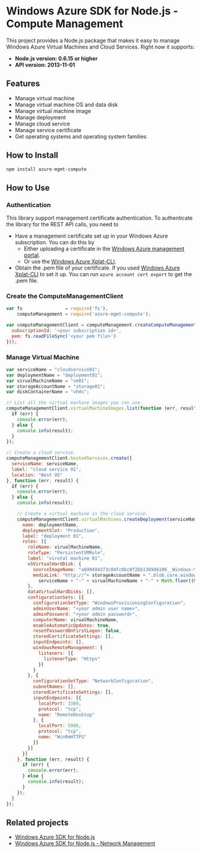 # Windows Azure SDK for Node.js - Compute Management

This project provides a Node.js package that makes it easy to manage Windows Azure Virtual Machines and Cloud Services. Right now it supports:
- **Node.js version: 0.6.15 or higher**
- **API version: 2013-11-01**

## Features

- Manage virtual machine
- Manage virtual machine OS and data disk
- Manage virtual machine image
- Manage deployment
- Manage cloud service
- Manage service certificate
- Get operating systems and operating system families

## How to Install

```bash
npm install azure-mgmt-compute
```

## How to Use

### Authentication

This library support management certificate authentication. To authenticate the library for the REST API calls, you need to
* Have a management certificate set up in your Windows Azure subscription. You can do this by
  * Either uploading a certificate in the [Windows Azure management portal](https://manage.windowsazure.com).
  * Or use the [Windows Azure Xplat-CLI](https://github.com/WindowsAzure/azure-sdk-tools-xplat).
* Obtain the .pem file of your certificate. If you used [Windows Azure Xplat-CLI](https://github.com/WindowsAzure/azure-sdk-tools-xplat) to set it up. You can run ``azure account cert export`` to get the .pem file.

### Create the ComputeManagementClient

```javascript
var fs                = require('fs'),
    computeManagement = require('azure-mgmt-compute');

var computeManagementClient = computeManagement.createComputeManagementClient(computeManagement.createCertificateCloudCredentials({
  subscriptionId: '<your subscription id>',
  pem: fs.readFileSync('<your pem file>')
}));
``` 

### Manage Virtual Machine

```javascript
var serviceName = "cloudservice01";
var deploymentName = "deployment01";
var virualMachineName = "vm01";
var storageAccountName = "storage01";
var diskContainerName = "vhds";

// List all the virtual machine images you can use.
computeManagementClient.virtualMachineImages.list(function (err, result) {
  if (err) {
    console.error(err);
  } else {
    console.info(result);
  }
});

// Create a cloud service.
computeManagementClient.hostedServices.create({
  serviceName: serviceName,
  label: "cloud service 01",
  location: "West US"
}, function (err, result) {
  if (err) {
    console.error(err);
  } else {
    console.info(result);

    // Create a virtual machine in the cloud service.
    computeManagementClient.virtualMachines.createDeployment(serviceName, {
      name: deploymentName,
      deploymentSlot: "Production",
      label: "deployment 01",
      roles: [{
        roleName: virualMachineName,
        roleType: "PersistentVMRole",
        label: "virutal machine 01",
        oSVirtualHardDisk: {
          sourceImageName: "a699494373c04fc0bc8f2bb1389d6106__Windows-Server-2012-R2-201312.01-en.us-127GB.vhd",
          mediaLink: "http://"+ storageAccountName + ".blob.core.windows.net/" + diskContainerName + "/" +
            serviceName + "-" + virualMachineName + "-" + Math.floor((Math.random()*100)+1) + ".vhd"
        },
        dataVirtualHardDisks: [],
        configurationSets: [{
          configurationSetType: "WindowsProvisioningConfiguration",
          adminUserName: "<your admin user name>",
          adminPassword: "<your admin password>",
          computerName: virualMachineName,
          enableAutomaticUpdates: true,
          resetPasswordOnFirstLogon: false,
          storedCertificateSettings: [],
          inputEndpoints: [],
          windowsRemoteManagement: {
            listeners: [{
              listenerType: "Https"
            }]
          }
        }, {
          configurationSetType: "NetworkConfiguration",
          subnetNames: [],
          storedCertificateSettings: [],
          inputEndpoints: [{
            localPort: 3389,
            protocol: "tcp",
            name: "RemoteDesktop"
          }, {
            localPort: 5986,
            protocol: "tcp",
            name: "WinRmHTTPS"
          }]
        }]
      }]
    }, function (err, result) {
      if (err) {
        console.error(err);
      } else {
        console.info(result);
      }
    });
  }
});
```

## Related projects

- [Windows Azure SDK for Node.js](https://github.com/WindowsAzure/azure-sdk-for-node)
- [Windows Azure SDK for Node.js - Network Management](https://github.com/andrerod/azure-sdk-for-node/tree/master/lib/services/networkManagement)
